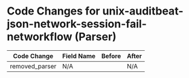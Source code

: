 # Code Changes for unix-auditbeat-json-network-session-fail-networkflow (Parser)

| Code Change | Field Name | Before | After |
|-------------|------------|--------|-------|
| removed_parser | N/A |  | N/A |
